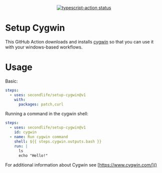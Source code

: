 <p align="center">
  <a href="https://github.com/secondlife/setup-cygwin/actions"><img alt="typescript-action status" src="https://github.com/secondlife/setup-cygwin/workflows/build-test/badge.svg"></a>
</p>

# Setup Cygwin 

This GitHub Action downloads and installs [cygwin][] so that you can use it
with your windows-based workflows.

# Usage

Basic:
```yaml
steps:
  - uses: secondlife/setup-cygwin@v1
    with:
      packages: patch,curl
```

Running a command in the cygwin shell:
```yaml
steps:
  - uses: secondlife/setup-cygwin@v1
    id: cygwin
  - name: Run cygwin command
    shell: ${{ steps.cygwin.outputs.bash }}
    run: |
      ls
      echo "Hello!"
```

For additional information about Cygwin see [https://www.cygwin.com/]()

[cygwin]: https://www.cygwin.com/ 
